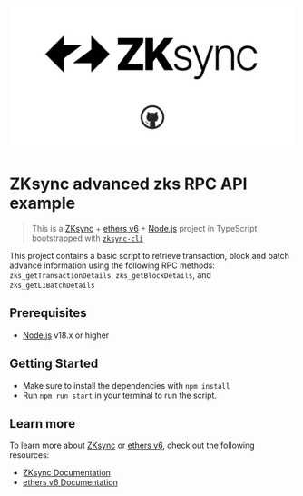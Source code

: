 ![](./zk-github-cover.png)

# ZKsync advanced zks RPC API example

> This is a [ZKsync](https://zksync.io) + [ethers v6](https://docs.ethers.org/v6/) + [Node.js](https://nodejs.org/) 
project in TypeScript bootstrapped with [`zksync-cli`](https://github.com/matter-labs/zksync-cli)

This project contains a basic script to retrieve transaction, block and batch advance information using the following RPC methods: `zks_getTransactionDetails`, `zks_getBlockDetails`, and `zks_getL1BatchDetails`

## Prerequisites

- [Node.js](https://nodejs.org/) v18.x or higher

## Getting Started

- Make sure to install the dependencies with `npm install`
- Run `npm run start` in your terminal to run the script.


## Learn more

To learn more about [ZKsync](https://zksync.io) or [ethers v6](https://docs.ethers.org/v6/), check out the following resources:

- [ZKsync Documentation](https://docs.zksync.io/build)
- [ethers v6 Documentation](https://docs.ethers.org/v6/)
